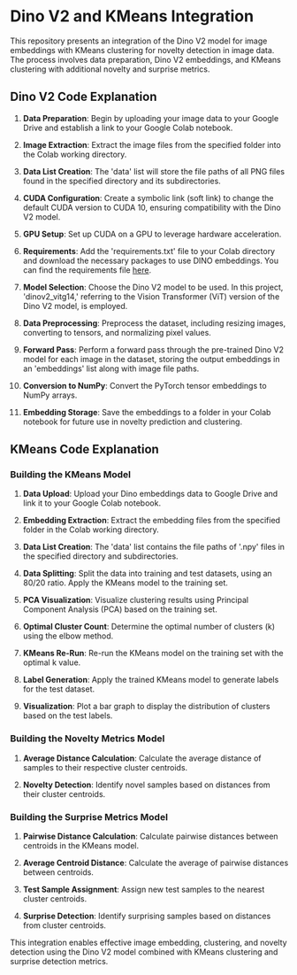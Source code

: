 # Dino V2 and KMeans Integration

This repository presents an integration of the Dino V2 model for image embeddings with KMeans clustering for novelty detection in image data. The process involves data preparation, Dino V2 embeddings, and KMeans clustering with additional novelty and surprise metrics.

## Dino V2 Code Explanation

1. **Data Preparation**: Begin by uploading your image data to your Google Drive and establish a link to your Google Colab notebook.

2. **Image Extraction**: Extract the image files from the specified folder into the Colab working directory.

3. **Data List Creation**: The 'data' list will store the file paths of all PNG files found in the specified directory and its subdirectories.

4. **CUDA Configuration**: Create a symbolic link (soft link) to change the default CUDA version to CUDA 10, ensuring compatibility with the Dino V2 model.

5. **GPU Setup**: Set up CUDA on a GPU to leverage hardware acceleration.

6. **Requirements**: Add the 'requirements.txt' file to your Colab directory and download the necessary packages to use DINO embeddings. You can find the requirements file [here](https://raw.githubusercontent.com/facebookresearch/dinov2/main/requirements.txt).

7. **Model Selection**: Choose the Dino V2 model to be used. In this project, 'dinov2_vitg14,' referring to the Vision Transformer (ViT) version of the Dino V2 model, is employed.

8. **Data Preprocessing**: Preprocess the dataset, including resizing images, converting to tensors, and normalizing pixel values.

9. **Forward Pass**: Perform a forward pass through the pre-trained Dino V2 model for each image in the dataset, storing the output embeddings in an 'embeddings' list along with image file paths.

10. **Conversion to NumPy**: Convert the PyTorch tensor embeddings to NumPy arrays.

11. **Embedding Storage**: Save the embeddings to a folder in your Colab notebook for future use in novelty prediction and clustering.

## KMeans Code Explanation

### Building the KMeans Model

1. **Data Upload**: Upload your Dino embeddings data to Google Drive and link it to your Google Colab notebook.

2. **Embedding Extraction**: Extract the embedding files from the specified folder in the Colab working directory.

3. **Data List Creation**: The 'data' list contains the file paths of '.npy' files in the specified directory and subdirectories.

4. **Data Splitting**: Split the data into training and test datasets, using an 80/20 ratio. Apply the KMeans model to the training set.

5. **PCA Visualization**: Visualize clustering results using Principal Component Analysis (PCA) based on the training set.

6. **Optimal Cluster Count**: Determine the optimal number of clusters (k) using the elbow method.

7. **KMeans Re-Run**: Re-run the KMeans model on the training set with the optimal k value.

8. **Label Generation**: Apply the trained KMeans model to generate labels for the test dataset.

9. **Visualization**: Plot a bar graph to display the distribution of clusters based on the test labels.

### Building the Novelty Metrics Model

1. **Average Distance Calculation**: Calculate the average distance of samples to their respective cluster centroids.

2. **Novelty Detection**: Identify novel samples based on distances from their cluster centroids.

### Building the Surprise Metrics Model

1. **Pairwise Distance Calculation**: Calculate pairwise distances between centroids in the KMeans model.

2. **Average Centroid Distance**: Calculate the average of pairwise distances between centroids.

3. **Test Sample Assignment**: Assign new test samples to the nearest cluster centroids.

4. **Surprise Detection**: Identify surprising samples based on distances from cluster centroids.

This integration enables effective image embedding, clustering, and novelty detection using the Dino V2 model combined with KMeans clustering and surprise detection metrics.
